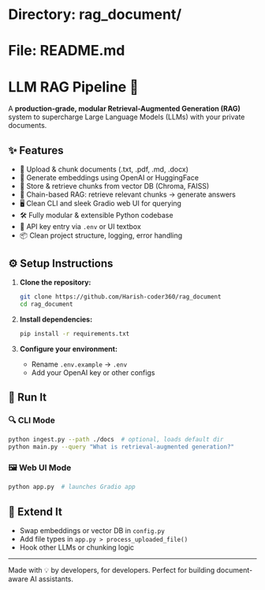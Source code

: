 # Directory: rag_document/

# File: README.md

# LLM RAG Pipeline 🚀

A **production-grade, modular Retrieval-Augmented Generation (RAG)** system to supercharge Large Language Models (LLMs) with your private documents.

## ✨ Features
- 📄 Upload & chunk documents (.txt, .pdf, .md, .docx)
- 🤖 Generate embeddings using OpenAI or HuggingFace
- 🧠 Store & retrieve chunks from vector DB (Chroma, FAISS)
- 🧩 Chain-based RAG: retrieve relevant chunks → generate answers
- 🖥️ Clean CLI and sleek Gradio web UI for querying
- 🛠️ Fully modular & extensible Python codebase
- 🔐 API key entry via `.env` or UI textbox
- 📦 Clean project structure, logging, error handling

## ⚙️ Setup Instructions

1. **Clone the repository:**
   ```bash
   git clone https://github.com/Harish-coder360/rag_document
   cd rag_document
   ```

2. **Install dependencies:**
   ```bash
   pip install -r requirements.txt
   ```

3. **Configure your environment:**
   - Rename `.env.example` → `.env`
   - Add your OpenAI key or other configs

## 🚀 Run It

### 🔍 CLI Mode
```bash
python ingest.py --path ./docs  # optional, loads default dir
python main.py --query "What is retrieval-augmented generation?"
```

### 🖼️ Web UI Mode
```bash
python app.py  # launches Gradio app
```

## 🧩 Extend It
- Swap embeddings or vector DB in `config.py`
- Add file types in `app.py > process_uploaded_file()`
- Hook other LLMs or chunking logic

---

Made with 💡 by developers, for developers. Perfect for building document-aware AI assistants.
